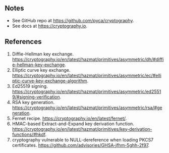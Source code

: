 ## Notes
* See GitHub repo at https://github.com/pyca/cryptography.
* See docs at https://cryptography.io.

## References
1. Diffie-Hellman key exchange. https://cryptography.io/en/latest/hazmat/primitives/asymmetric/dh/#diffie-hellman-key-exchange.
2. Elliptic curve key exchange. https://cryptography.io/en/latest/hazmat/primitives/asymmetric/ec/#elliptic-curve-key-exchange-algorithm.
2. Ed25519 signing. https://cryptography.io/en/latest/hazmat/primitives/asymmetric/ed25519/#signing-verification.
2. RSA key generation. https://cryptography.io/en/latest/hazmat/primitives/asymmetric/rsa/#generation.
2. Fernet recipe. https://cryptography.io/en/latest/fernet/.
2. HMAC-based Extract-and-Expand key derivation function. https://cryptography.io/en/latest/hazmat/primitives/key-derivation-functions/#hkdf.
2. cryptography vulnerable to NULL-dereference when loading PKCS7 certificates. https://github.com/advisories/GHSA-jfhm-5ghh-2f97.
